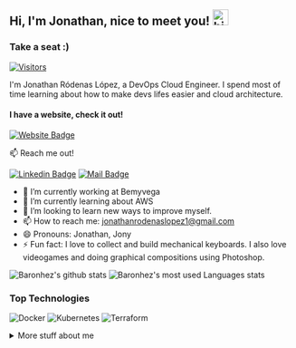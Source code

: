 ## Hi, I'm Jonathan, nice to meet you! <img src="https://user-images.githubusercontent.com/1303154/88677602-1635ba80-d120-11ea-84d8-d263ba5fc3c0.gif" width="28px" alt="hi"> 

### Take a seat :)
[![Visitors](https://api.visitorbadge.io/api/visitors?path=https%3A%2F%2Fgithub.com%2FBaronhez%2FBaronhez%2Ftree%2Fmain&label=Visitors&countColor=%23263759)](https://visitorbadge.io/status?path=https%3A%2F%2Fgithub.com%2FBaronhez%2FBaronhez%2Ftree%2Fmain)

I'm Jonathan Ródenas López, a DevOps Cloud Engineer. I spend most of time learning about how to make devs lifes easier and cloud architecture.
#### I have a website, check it out!
[![Website Badge](https://img.shields.io/website-up-down-green-red/http/monip.org.svg)](https://jonthan.xyz/)

:mailbox: Reach me out! 

[![Linkedin Badge](https://img.shields.io/badge/-Jonathan-0e76a8?style=flat&labelColor=0e76a8&logo=linkedin&logoColor=white)](https://es.linkedin.com/in/jonathan-r%C3%B3denas-l%C3%B3pez-45400115a)  [![Mail Badge](https://img.shields.io/badge/-jonathanrodenaslopez1-c0392b?style=flat&labelColor=c0392b&logo=gmail&logoColor=white)](mailto:jonathanrodenaslopez1@gmail.com)


- 🔭 I’m currently working at Bemyvega
- 🌱 I’m currently learning about AWS
- 🤔 I’m looking to learn new ways to improve myself.
- 📫 How to reach me: jonathanrodenaslopez1@gmail.com
- 😄 Pronouns: Jonathan, Jony
- ⚡ Fun fact: I love to collect and build mechanical keyboards. I also love videogames and doing graphical compositions using Photoshop.

![Baronhez's github stats](https://github-readme-stats.vercel.app/api?username=Baronhez&count_private=true&custom_title=Jonathan%20Github%20Stats&theme=dracula&&hide_border=True&hide=contribs,prs) ![Baronhez's most used Languages stats](https://github-readme-stats.vercel.app/api/top-langs/?username=Baronhez&&layout=compact&hide_border=True&exclude_repo=My_Arch_Dotfiles&theme=dracula)


### Top Technologies

![Docker](https://img.shields.io/badge/docker-%230db7ed.svg?style=for-the-badge&logo=docker&logoColor=white) ![Kubernetes](https://img.shields.io/badge/kubernetes-%23326ce5.svg?style=for-the-badge&logo=kubernetes&logoColor=white) ![Terraform](https://img.shields.io/badge/terraform-%235835CC.svg?style=for-the-badge&logo=terraform&logoColor=white)

<details>
<summary>
  More stuff about me
</summary>

### Btw I use
[![Arch Badge](https://img.shields.io/badge/Arch_Linux-1793D1?style=for-the-badge&logo=arch-linux&logoColor=white)](https://wiki.archlinux.org/)
</details>
